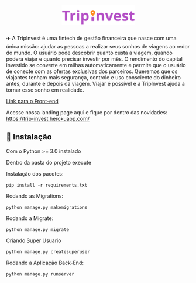 <h1 align="center">
    <img alt="DevRadar" title="#delicinha" src="https://github.com/itsaleplets/hackathonSmile/blob/main/src/images/purple_logo.png?raw=true?sanitize=true" width="200px" />
</h1>

:airplane: A TripInvest é uma fintech de gestão financeira que nasce com uma única missão: ajudar as pessoas a realizar seus sonhos de viagens ao redor do mundo. O usuário pode descobrir quanto custa a viagem, quando poderá viajar e quanto precisar investir por mês. O rendimento do capital investido se converte em milhas automaticamente e permite que o usuário de conecte com as ofertas exclusivas dos parceiros. Queremos que os viajantes tenham mais segurança,  controle e uso consciente do dinheiro antes, durante e depois da viagem. Viajar é possível e a TripInvest ajuda a tornar esse sonho em realidade.


[Link para o Front-end](https://github.com/itsaleplets/hackathonSmile)

Acesse nossa landing page aqui e fique por dentro das novidades: https://trip-invest.herokuapp.com/


## :hammer: Instalação

Com o Python >= 3.0 instalado


Dentro da pasta do projeto execute

Instalação dos pacotes:

```
pip install -r requirements.txt
```

Rodando as Migrations:

```
python manage.py makemigrations
```

Rodando a Migrate:

```
python manage.py migrate
```

Criando Super Usuario

```
python manage.py createsuperuser
```

Rodando a Aplicação Back-End:

```
python manage.py runserver
```

 
